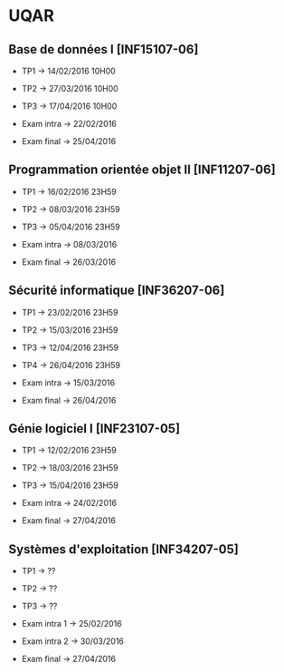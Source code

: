 # UQAR

## Base de données I [INF15107-06]
+ TP1 -> 14/02/2016 10H00
+ TP2 -> 27/03/2016 10H00
+ TP3 -> 17/04/2016 10H00

+ Exam intra -> 22/02/2016
+ Exam final -> 25/04/2016

## Programmation orientée objet II [INF11207-06]
+ TP1 -> 16/02/2016 23H59
+ TP2 -> 08/03/2016 23H59
+ TP3 -> 05/04/2016 23H59

+ Exam intra -> 08/03/2016
+ Exam final -> 26/03/2016

## Sécurité informatique [INF36207-06]
+ TP1 -> 23/02/2016 23H59
+ TP2 -> 15/03/2016 23H59
+ TP3 -> 12/04/2016 23H59
+ TP4 -> 26/04/2016 23H59

+ Exam intra -> 15/03/2016
+ Exam final -> 26/04/2016

## Génie logiciel I [INF23107-05]
+ TP1 -> 12/02/2016 23H59
+ TP2 -> 18/03/2016 23H59
+ TP3 -> 15/04/2016 23H59

+ Exam intra -> 24/02/2016
+ Exam final -> 27/04/2016

## Systèmes d'exploitation [INF34207-05]
+ TP1 -> ??
+ TP2 -> ??
+ TP3 -> ??

+ Exam intra 1 -> 25/02/2016
+ Exam intra 2 -> 30/03/2016
+ Exam final -> 27/04/2016
